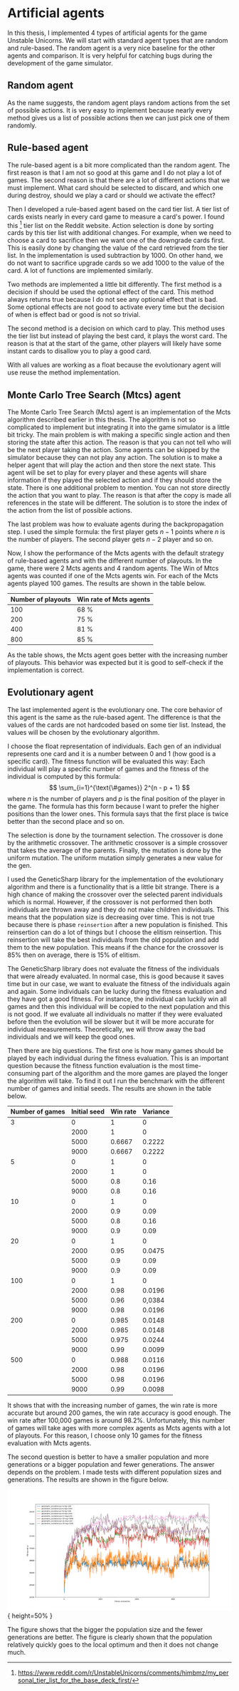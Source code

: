 # Artificial agents

In this thesis, I implemented 4 types of artificial agents for the game Unstable Unicorns. We will start with standard agent types that are random and rule-based. The random agent is a very nice baseline for the other agents and comparison. It is very helpful for catching bugs during the development of the game simulator.

## Random agent

As the name suggests, the random agent plays random actions from the set of possible actions. It is very easy to implement because nearly every method gives us a list of possible actions then we can just pick one of them randomly.

## Rule-based agent

The rule-based agent is a bit more complicated than the random agent. The first reason is that I am not so good at this game and I do not play a lot of games. The second reason is that there are a lot of different actions that we must implement. What card should be selected to discard, and which one during destroy, should we play a card or should we activate the effect?

Then I developed a rule-based agent based on the card tier list. A tier list of cards exists nearly in every card game to measure a card's power. I found this [^tierlist] tier list on the Reddit website. Action selection is done by sorting cards by this tier list with additional changes. For example, when we need to choose a card to sacrifice then we want one of the downgrade cards first. This is easily done by changing the value of the card retrieved from the tier list. In the implementation is used subtraction by 1000. On other hand, we do not want to sacrifice upgrade cards so we add 1000 to the value of the card. A lot of functions are implemented similarly.

[^tierlist]: https://www.reddit.com/r/UnstableUnicorns/comments/himbmz/my_personal_tier_list_for_the_base_deck_first/

Two methods are implemented a little bit differently. The first method is a decision if should be used the optional effect of the card. This method always returns true because I do not see any optional effect that is bad. Some optional effects are not good to activate every time but the decision of when is effect bad or good is not so trivial.

The second method is a decision on which card to play. This method uses the tier list but instead of playing the best card, it plays the worst card. The reason is that at the start of the game, other players will likely have some instant cards to disallow you to play a good card.

With all values are working as a float because the evolutionary agent will use reuse the method implementation.

## Monte Carlo Tree Search (Mtcs) agent

The Monte Carlo Tree Search (Mcts) agent is an implementation of the Mcts algorithm described earlier in this thesis. The algorithm is not so complicated to implement but integrating it into the game simulator is a little bit tricky. The main problem is with making a specific single action and then storing the state after this action. The reason is that you can not tell who will be the next player taking the action. Some agents can be skipped by the simulator because they can not play any action. The solution is to make a helper agent that will play the action and then store the next state. This agent will be set to play for every player and these agents will share information if they played the selected action and if they should store the state. There is one additional problem to mention. You can not store directly the action that you want to play. The reason is that after the copy is made all references in the state will be different. The solution is to store the index of the action from the list of possible actions.

The last problem was how to evaluate agents during the backpropagation step. I used the simple formula: the first player gets $n-1$ points where $n$ is the number of players. The second player gets $n-2$ player and so on.

Now, I show the performance of the Mcts agents with the default strategy of rule-based agents and with the different number of playouts. In the game, there were 2 Mcts agents and 4 random agents. The Win of Mtcs agents was counted if one of the Mcts agents win. For each of the Mcts agents played 100 games. The results are shown in the table below.

| Number of playouts | Win rate of Mcts agents |
| ------------------ | ----------------------- |
| 100                | 68 %                    |
| 200                | 75 %                    |
| 400                | 81 %                    |
| 800                | 85 %                    |

As the table shows, the Mcts agent goes better with the increasing number of playouts. This behavior was expected but it is good to self-check if the implementation is correct.

## Evolutionary agent

The last implemented agent is the evolutionary one. The core behavior of this agent is the same as the rule-based agent. The difference is that the values of the cards are not hardcoded based on some tier list. Instead, the values will be chosen by the evolutionary algorithm.

I choose the float representation of individuals. Each gen of an individual represents one card and it is a number between 0 and 1 (how good is a specific card). The fitness function will be evaluated this way: Each individual will play a specific number of games and the fitness of the individual is computed by this formula:
$$
\sum_{i=1}^{\text{\#games}} 2^{n - p + 1}
$$
where $n$ is the number of players and $p$ is the final position of the player in the game. The formula has this form because I want to prefer the higher positions than the lower ones. This formula says that the first place is twice better than the second place and so on.

The selection is done by the tournament selection. The crossover is done by the arithmetic crossover. The arithmetic crossover is a simple crossover that takes the average of the parents. Finally, the mutation is done by the uniform mutation. The uniform mutation simply generates a new value for the gen.

I used the GeneticSharp library for the implementation of the evolutionary algorithm and there is a functionality that is a little bit strange. There is a high chance of making the crossover over the selected parent individuals which is normal. However, if the crossover is not performed then both individuals are thrown away and they do not make children individuals. This means that the population size is decreasing over time. This is not true because there is phase `reinsertion` after a new population is finished. This reinsertion can do a lot of things but I choose the elitism reinsertion. This reinsertion will take the best individuals from the old population and add them to the new population. This means if the chance for the crossover is 85% then on average, there is 15% of elitism.

The GeneticSharp library does not evaluate the fitness of the individuals that were already evaluated. In normal case, this is good because it saves time but in our case, we want to evaluate the fitness of the individuals again and again. Some individuals can be lucky during the fitness evaluation and they have got a good fitness. For instance, the individual can luckily win all games and then this individual will be copied to the next population and this is not good. If we evaluate all individuals no matter if they were evaluated before then the evolution will be slower but it will be more accurate for individual measurements. Theoretically, we will throw away the bad individuals and we will keep the good ones.

Then there are big questions. The first one is how many games should be played by each individual during the fitness evaluation. This is an important question because the fitness function evaluation is the most time-consuming part of the algorithm and the more games are played the longer the algorithm will take. To find it out I run the benchmark with the different number of games and initial seeds. The results are shown in the table below.

| Number of games | Initial seed | Win rate | Variance |
| --------------- | ------------ | -------- | -------- |
| 3               | 0            | 1        | 0        |
|                 | 2000         | 1        | 0        |
|                 | 5000         | 0.6667   | 0.2222   |
|                 | 9000         | 0.6667   | 0.2222   |
| 5               | 0            | 1        | 0        |
|                 | 2000         | 1        | 0        |
|                 | 5000         | 0.8      | 0.16     |
|                 | 9000         | 0.8      | 0.16     |
| 10              | 0            | 1        | 0        |
|                 | 2000         | 0.9      | 0.09     |
|                 | 5000         | 0.8      | 0.16     |
|                 | 9000         | 0.9      | 0.09     |
| 20              | 0            | 1        | 0        |
|                 | 2000         | 0.95     | 0.0475   |
|                 | 5000         | 0.9      | 0.09     |
|                 | 9000         | 0.9      | 0.09     |
| 100             | 0            | 1        | 0        |
|                 | 2000         | 0.98     | 0.0196   |
|                 | 5000         | 0.96     | 0,0384   |
|                 | 9000         | 0.98     | 0.0196   |
| 200             | 0            | 0.985    | 0.0148   |
|                 | 2000         | 0.985    | 0.0148   |
|                 | 5000         | 0.975    | 0.0244   |
|                 | 9000         | 0.99     | 0.0099   |
| 500             | 0            | 0.988    | 0.0116   |
|                 | 2000         | 0.98     | 0.0196   |
|                 | 5000         | 0.98     | 0.0196   |
|                 | 9000         | 0.99     | 0.0098   |

It shows that with the increasing number of games, the win rate is more accurate but around 200 games, the win rate accuracy is good enough. The win rate after 100,000 games is around 98.2%. Unfortunately, this number of games will take ages with more complex agents as Mcts agents with a lot of playouts. For this reason, I choose only 10 games for the fitness evaluation with Mcts agents.

The second question is better to have a smaller population and more generations or a bigger population and fewer generations. The answer depends on the problem. I made tests with different population sizes and generations. The results are shown in the figure below.

![The figure shows the performance of the different population sizes and the number of generations. "ps" means the population size and "mg" means max generations. The single line in the figure is the mean of the 10 experiments.](img/population-size-and-max-generations.png){ height=50% }

The figure shows that the bigger the population size and the fewer generations are better. The figure is clearly shown that the population relatively quickly goes to the local optimum and then it does not change much.
